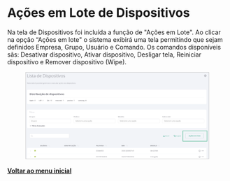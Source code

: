 # Ações em Lote de Dispositivos

Na tela de Dispositivos foi incluída a função de "Ações em Lote". Ao clicar na opção “Ações em lote" o sistema exibirá uma tela permitindo que sejam definidos Empresa, Grupo, Usuário e Comando.  Os comandos disponíveis sãs:  Desativar dispositivo, Ativar dispositivo, Desligar tela, Reiniciar dispositivo e Remover dispositivo (Wipe).

<figure><img src="../../../.gitbook/assets/image (21).png" alt=""><figcaption></figcaption></figure>

[**Voltar ao menu inicial** ](./)
